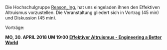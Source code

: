 Die Hochschulgruppe [Reason_Ing.](https://www.facebook.com/reasoningstuttgart/?hc_ref=ARS0FG_0yK4HSz0J8eoT7sYtQNUIwJaItMA_CxEQaW2WVKR9v-7xYGzkALHml_Zx4lc) hat uns eingeladen ihnen den Effektiven Altruismus vorzustellen. Die Veranstaltung gliedert sich in Vortrag (45 min) und Diskussion (45 min).

Vorträge:

**MO, 30. APRIL 2018 UM 19:00 [Effektiver Altruismus - Engineering a Better World](https://www.facebook.com/events/375114162978914/)**
